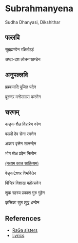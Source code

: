 # Subrahmanyena

Sudha Dhanyasi, Dikshithar

## पल्लवि

सुब्रह्मण्येन रक्षितोऽहं

अष्टा-दश लोचनाखण्डेन

## अनुपल्लवि

प्रब्रवामादि पूजित पदेन

पुरन्दर मनोल्लास करणेन

## चरणम्

कङ्क शैल विहारेण वरेण

वल्ली देव सेना रमणेन

अकार वृत्तेन सानन्देन

भोग मोक्ष प्रदेन नित्येन

<u>(मध्यम काल साहित्यम्)</u>

वेङ्कटेश्वर विभवितेन

विचित्र विशाख महोत्सवेन

शुक रहस्य प्रकाश गुरु गुहेन

कृत्तिका सुत शुद्ध धन्येन

## References

- [RaGa sisters](https://www.youtube.com/watch?v=W7N5VHHTxeQ)
- [Lyrics](http://guru-guha.blogspot.com/2008/10/dikshitar-kriti-subrahmanyena-raga.html)